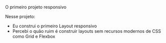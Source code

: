 O primeiro projeto responsivo

Nesse projeto:

- Eu construi o primeiro Layout responsivo
- Percebi o quão ruim é construir layouts sem recursos modernos de CSS como Grid e Flexbox

